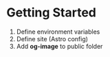 # Getting Started

1. Define environment variables
2. Define site (Astro config)
3. Add **og-image** to public folder
